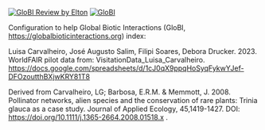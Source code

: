 [![GloBI Review by Elton](../../actions/workflows/review.yml/badge.svg)](../../actions/workflows/review.yml) [![GloBI](https://api.globalbioticinteractions.org/interaction.svg?accordingTo=globi:globalbioticinteractions/carvalheiro2023&refutes=true&refutes=false)](https://globalbioticinteractions.org/?accordingTo=globi:globalbioticinteractions/carvalheiro2023)

Configuration to help Global Biotic Interactions (GloBI, https://globalbioticinteractions.org) index: 

Luisa Carvalheiro, José Augusto Salim, Filipi Soares, Debora Drucker. 2023. WorldFAIR pilot data from: VisitationData_Luisa_Carvalheiro. https://docs.google.com/spreadsheets/d/1cJ0qX9ppqHoSyqFykwYJef-DFOzoutthBXjwKRY81T8 

Derived from Carvalheiro, LG; Barbosa, E.R.M. & Memmott, J. 2008. Pollinator networks, alien species and the conservation of rare plants: Trinia glauca as a case study. Journal of Applied Ecology, 45,1419-1427. DOI: https://doi.org/10.1111/j.1365-2664.2008.01518.x .
